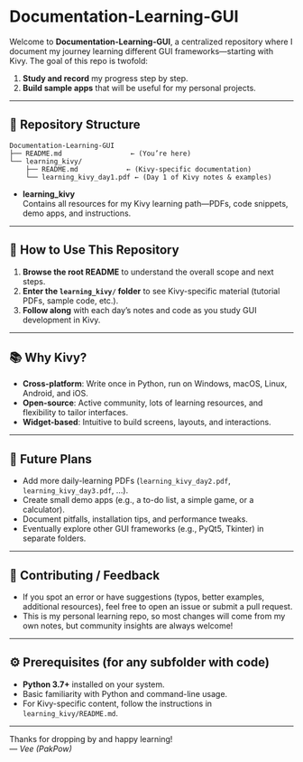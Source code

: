 # Documentation-Learning-GUI

Welcome to **Documentation-Learning-GUI**, a centralized repository where I document my journey learning different GUI frameworks—starting with Kivy. The goal of this repo is twofold:

1. **Study and record** my progress step by step.  
2. **Build sample apps** that will be useful for my personal projects.

---

## 📁 Repository Structure

```
Documentation-Learning-GUI
├── README.md                 ← (You’re here)
└── learning_kivy/
    ├── README.md            ← (Kivy-specific documentation)
    └── learning_kivy_day1.pdf ← (Day 1 of Kivy notes & examples)
```

- **learning_kivy**  
  Contains all resources for my Kivy learning path—PDFs, code snippets, demo apps, and instructions.

---

## 🚀 How to Use This Repository

1. **Browse the root README** to understand the overall scope and next steps.  
2. **Enter the `learning_kivy/` folder** to see Kivy-specific material (tutorial PDFs, sample code, etc.).  
3. **Follow along** with each day’s notes and code as you study GUI development in Kivy.

---

## 📚 Why Kivy?

- **Cross-platform**: Write once in Python, run on Windows, macOS, Linux, Android, and iOS.  
- **Open-source**: Active community, lots of learning resources, and flexibility to tailor interfaces.  
- **Widget-based**: Intuitive to build screens, layouts, and interactions.

---

## 📝 Future Plans

- Add more daily-learning PDFs (`learning_kivy_day2.pdf`, `learning_kivy_day3.pdf`, …).  
- Create small demo apps (e.g., a to-do list, a simple game, or a calculator).  
- Document pitfalls, installation tips, and performance tweaks.  
- Eventually explore other GUI frameworks (e.g., PyQt5, Tkinter) in separate folders.

---

## 🤝 Contributing / Feedback

- If you spot an error or have suggestions (typos, better examples, additional resources), feel free to open an issue or submit a pull request.  
- This is my personal learning repo, so most changes will come from my own notes, but community insights are always welcome!

---

## ⚙️ Prerequisites (for any subfolder with code)

- **Python 3.7+** installed on your system.  
- Basic familiarity with Python and command-line usage.  
- For Kivy-specific content, follow the instructions in `learning_kivy/README.md`.

---

Thanks for dropping by and happy learning!  
— _Vee (PakPow)_
